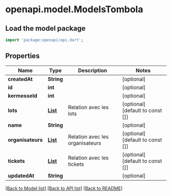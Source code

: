 # openapi.model.ModelsTombola

## Load the model package
```dart
import 'package:openapi/api.dart';
```

## Properties
Name | Type | Description | Notes
------------ | ------------- | ------------- | -------------
**createdAt** | **String** |  | [optional] 
**id** | **int** |  | [optional] 
**kermesseId** | **int** |  | [optional] 
**lots** | [**List<ModelsLot>**](ModelsLot.md) | Relation avec les lots | [optional] [default to const []]
**name** | **String** |  | [optional] 
**organisateurs** | [**List<ModelsUser>**](ModelsUser.md) | Relation avec les organisateurs | [optional] [default to const []]
**tickets** | [**List<ModelsTicket>**](ModelsTicket.md) | Relation avec les tickets | [optional] [default to const []]
**updatedAt** | **String** |  | [optional] 

[[Back to Model list]](../README.md#documentation-for-models) [[Back to API list]](../README.md#documentation-for-api-endpoints) [[Back to README]](../README.md)


